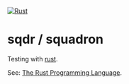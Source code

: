 [![Rust](https://github.com/cvdg/sqdr/actions/workflows/rust.yml/badge.svg?branch=main)](https://github.com/cvdg/sqdr/actions/workflows/rust.yml)

# sqdr / squadron

Testing with [rust](https://www.rust-lang.org/).

See: [The Rust Programming Language](https://doc.rust-lang.org/book/).
